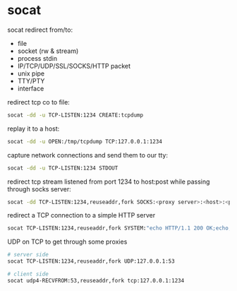 # socat

socat redirect from/to:
- file
- socket (rw & stream)
- process stdin
- IP/TCP/UDP/SSL/SOCKS/HTTP packet
- unix pipe
- TTY/PTY
- interface

redirect tcp co to file:
```bash
socat -dd -u TCP-LISTEN:1234 CREATE:tcpdump
```

replay it to a host:
```bash
socat -dd -u OPEN:/tmp/tcpdump TCP:127.0.0.1:1234
```

capture network connections and send them to our tty:
```bash
socat -dd -u TCP-LISTEN:1234 STDOUT
```

redirect tcp stream listened from port 1234 to host:post while passing through socks server:
```bash
socat -dd TCP-LISTEN:1234,reuseaddr,fork SOCKS:<proxy server>:<host>:<port>,socksport=<proxy port>
```
redirect a TCP connection to a simple HTTP server
```bash
socat TCP-LISTEN:1234,reuseaddr,fork SYSTEM:"echo HTTP/1.1 200 OK;echo;cat index.html"
```
UDP on TCP to get through some proxies
```bash
# server side
socat TCP-LISTEN:1234,reuseaddr,fork UDP:127.0.0.1:53

# client side
socat udp4-RECVFROM:53,reuseaddr,fork tcp:127.0.0.1:1234
```